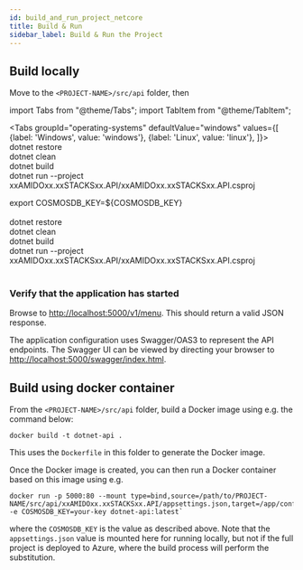 ```yaml
---
id: build_and_run_project_netcore
title: Build & Run
sidebar_label: Build & Run the Project
---
```


## Build locally

Move to the `<PROJECT-NAME>/src/api` folder, then

import Tabs from "@theme/Tabs";
import TabItem from "@theme/TabItem";

<Tabs
  groupId="operating-systems"
  defaultValue="windows"
  values={[
  {label: 'Windows', value: 'windows'},
  {label: 'Linux', value: 'linux'},
  ]}>
  <TabItem value="windows">
      dotnet restore
      <br />
      dotnet clean
      <br />
      dotnet build
      <br />
      dotnet run --project xxAMIDOxx.xxSTACKSxx.API/xxAMIDOxx.xxSTACKSxx.API.csproj
  </TabItem>

  <TabItem value="linux">
      export COSMOSDB_KEY=&#36;&#123;COSMOSDB_KEY&#125;
      <br />
      <br />
      dotnet restore
      <br />
      dotnet clean
      <br />
      dotnet build
      <br />
      dotnet run --project xxAMIDOxx.xxSTACKSxx.API/xxAMIDOxx.xxSTACKSxx.API.csproj
  </TabItem>
</Tabs>

<br />
<br />

### Verify that the application has started

Browse to [http://localhost:5000/v1/menu](http://localhost:5000/v1/menu). This should return a valid JSON response.

The application configuration uses Swagger/OAS3 to represent the API endpoints. The Swagger UI can be viewed by directing your
browser to [http://localhost:5000/swagger/index.html](http://localhost:5000/swagger/index.html).


## Build using docker container

From the `<PROJECT-NAME>/src/api` folder, build a Docker image using e.g. the command below:

```text title="Build docker image command"
docker build -t dotnet-api .
```

This uses the `Dockerfile` in this folder to generate the Docker image.

Once the Docker image is created, you can then run a Docker container based on this image using e.g.

```text title="Run docker container command"
docker run -p 5000:80 --mount type=bind,source=/path/to/PROJECT-NAME/src/api/xxAMIDOxx.xxSTACKSxx.API/appsettings.json,target=/app/config/appsettings.json -e COSMOSDB_KEY=your-key dotnet-api:latest`
```

where the `COSMOSDB_KEY` is the value as described above. Note that the `appsettings.json` value is mounted here for running locally,
but not if the full project is deployed to Azure, where the build process will perform the substitution.
